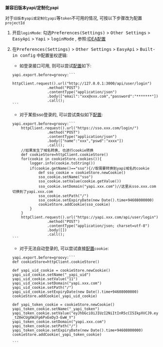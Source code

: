 **兼容旧版本yapi/定制化yapi**

对于`旧版本yapi或定制化yapi`等`token`不可用的情况, 可按以下步骤改为配置`projectId`

1. 开启`loginMode`: 勾选<kbd>Preferences(Settings)</kbd> > <kbd>Other Settings</kbd> > <kbd>EasyApi</kbd> > <kbd>Yapi</kbd> > <kbd>loginMode</kbd> , 参照:[IDEA配置](/setting/ide-setting.html)

2. 在<kbd>Preferences(Settings)</kbd> > <kbd>Other Settings</kbd> > <kbd>EasyApi</kbd> > <kbd>Built-in config</kbd> 中配置鉴权逻辑:

    - 如登录接口可用, 则可以尝试[配置](/setting/local-file-config.html)如下:
    
    ``````
    yapi.export.before=groovy:```
        httpClient.request().url("http://127.0.0.1:3000/api/user/login")
                    .method("POST")
                    .contentType("application/json")
                    .body(["email":"xxx@xxx.com","password":"*******"])
                    .call();
    ```
    ``````

    - 对于某些sso登录的, 可以尝试类似如下[配置](/setting/local-file-config.html):

    ``````
    yapi.export.before=groovy:```
        httpClient.request().url("https://sso.xxx.com/login/")
                    .method("POST")
                    .contentType("application/json")
                    .body(["name":"xxx","pswd":"xxxx"])
                    .call();
        //如果发生了域名转换, 也进行cookie转换
        def cookieStore=httpClient.cookieStore()
        for(cookie in cookieStore.cookies()){
            logger.info(cookie.toString())
            if(cookie.getName()=="sso"){//取需要转换到yapi域名的cookie
                def sso_cookie = cookieStore.newCookie()
                sso_cookie.setName("sso")
                sso_cookie.setValue(cookie.getValue())
                sso_cookie.setDomain("yapi.xxx.com")//这里从sso.xxx.com切换到了yapi.xxx.com
                sso_cookie.setPath("/")
                sso_cookie.setExpiryDate(new Date().time+94608000000)
                cookieStore.addCookie(sso_cookie)
            }
        }
        httpClient.request().url("https://yapi.xxx.com/api/user/login")
                    .method("POST")
                    .contentType("application/json; charset=utf-8")
                    .body([])
                    .call();
    ```
    ``````

    - 对于无法自动登录的, 可以尝试直接[配置](/setting/local-file-config.html)`cookie`:

    ``````
    yapi.export.before=groovy:```
    def cookieStore=httpClient.cookieStore()

    def yapi_uid_cookie = cookieStore.newCookie()
    yapi_uid_cookie.setName("_yapi_uid")
    yapi_uid_cookie.setValue("11")
    yapi_uid_cookie.setDomain("yapi.xxx.com")
    yapi_uid_cookie.setPath("/")
    yapi_uid_cookie.setExpiryDate(new Date().time+94608000000)
    cookieStore.addCookie(_yapi_uid_cookie)

    def yapi_token_cookie = cookieStore.newCookie()
    yapi_token_cookie.setName("_yapi_token")
    yapi_token_cookie.setValue("eyJhbGciOiJIUzI2NiItInR5cCI5IkpXVCJ9.eyJ1aWQiOlExLCJpYXQaOjE2MTM3NTE4ODgsInV4cCI6MTYxNDI1NjY4OH0.QrlwD8yFhB8KnO7-_tZ0eCUgXWzFp6PxEeDy3-EwW_Y")
    yapi_token_cookie.setDomain("yapi.xxx.com")
    yapi_token_cookie.setPath("/")
    yapi_token_cookie.setExpiryDate(new Date().time+94608000000)
    cookieStore.addCookie(_yapi_token_cookie)

    ```
    ``````

